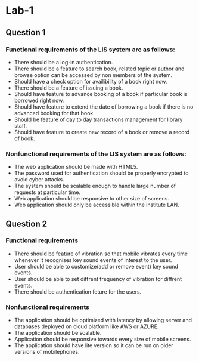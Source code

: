 # Lab-1

## Question 1

### Functional requirements of the LIS system are as follows:

* There should be a log-in authentication.
* There should be a feature to search book, related topic or author and browse option can be accessed by non members of the system. 
* Should have a check option for availibility of a book right now.
* There should be a feature of issuing a book.
* Should have feature to advance booking of a book if particular book is borrowed right now. 
* Should have feature to extend the date of borrowing a book if there is no advanced booking for that book.
* Should be feature of day to day transactions management for library staff.
* Should have feature to create new record of a book or remove a record of book.

### Nonfunctional requirements of the LIS system are as follows:

* The web application should be made with HTML5.
* The password used for authentication should be properly encrypted to avoid cyber attacks.
* The system should be scalable enough to handle large number of requests at particular time.
* Web application should be responsive to other size of screens.
* Web application should only be accessible within the institute LAN.


##
## Question 2

### Functional requirements 

* There should be feature of vibration so that mobile vibrates every time whenever it recognises key sound events of interest to the user.
* User should be able to customize(add or remove event) key sound events.
* User should be able to set diffrent frequency of vibration for diffrent events.
* There should be authentication feture for the users.


### Nonfunctional requirements

* The application should be optimized with latency by allowing server and databases deployed on cloud platform like AWS or AZURE.
* The application should be scalable. 
* Application should be responsive towards every size of mobile screens.
* The application should have lite version so it can be run on older versions of mobilephones.
